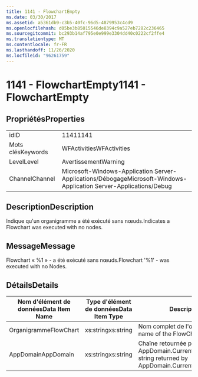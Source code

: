 ```yaml
---
title: 1141 - FlowchartEmpty
ms.date: 03/30/2017
ms.assetid: a5361db9-c3b5-40fc-96d5-4879953c4cd9
ms.openlocfilehash: d05be3b85015546de8394c9a527eb7282c236465
ms.sourcegitcommit: bc293b14af795e0e999e3304dd40c0222cf2ffe4
ms.translationtype: MT
ms.contentlocale: fr-FR
ms.lasthandoff: 11/26/2020
ms.locfileid: "96261759"
---
```

# <a name="1141---flowchartempty"></a><span data-ttu-id="5d24e-102">1141 - FlowchartEmpty</span><span class="sxs-lookup"><span data-stu-id="5d24e-102">1141 - FlowchartEmpty</span></span>

## <a name="properties"></a><span data-ttu-id="5d24e-103">Propriétés</span><span class="sxs-lookup"><span data-stu-id="5d24e-103">Properties</span></span>  
  
|||  
|-|-|  
|<span data-ttu-id="5d24e-104">id</span><span class="sxs-lookup"><span data-stu-id="5d24e-104">ID</span></span>|<span data-ttu-id="5d24e-105">1141</span><span class="sxs-lookup"><span data-stu-id="5d24e-105">1141</span></span>|  
|<span data-ttu-id="5d24e-106">Mots clés</span><span class="sxs-lookup"><span data-stu-id="5d24e-106">Keywords</span></span>|<span data-ttu-id="5d24e-107">WFActivities</span><span class="sxs-lookup"><span data-stu-id="5d24e-107">WFActivities</span></span>|  
|<span data-ttu-id="5d24e-108">Level</span><span class="sxs-lookup"><span data-stu-id="5d24e-108">Level</span></span>|<span data-ttu-id="5d24e-109">Avertissement</span><span class="sxs-lookup"><span data-stu-id="5d24e-109">Warning</span></span>|  
|<span data-ttu-id="5d24e-110">Channel</span><span class="sxs-lookup"><span data-stu-id="5d24e-110">Channel</span></span>|<span data-ttu-id="5d24e-111">Microsoft-Windows-Application Server-Applications/Débogage</span><span class="sxs-lookup"><span data-stu-id="5d24e-111">Microsoft-Windows-Application Server-Applications/Debug</span></span>|  
  
## <a name="description"></a><span data-ttu-id="5d24e-112">Description</span><span class="sxs-lookup"><span data-stu-id="5d24e-112">Description</span></span>  

 <span data-ttu-id="5d24e-113">Indique qu'un organigramme a été exécuté sans nœuds.</span><span class="sxs-lookup"><span data-stu-id="5d24e-113">Indicates a Flowchart was executed with no nodes.</span></span>  
  
## <a name="message"></a><span data-ttu-id="5d24e-114">Message</span><span class="sxs-lookup"><span data-stu-id="5d24e-114">Message</span></span>  

 <span data-ttu-id="5d24e-115">Flowchart « %1 » - a été exécuté sans nœuds.</span><span class="sxs-lookup"><span data-stu-id="5d24e-115">Flowchart '%1' - was executed with no Nodes.</span></span>  
  
## <a name="details"></a><span data-ttu-id="5d24e-116">Détails</span><span class="sxs-lookup"><span data-stu-id="5d24e-116">Details</span></span>  
  
|<span data-ttu-id="5d24e-117">Nom d'élément de données</span><span class="sxs-lookup"><span data-stu-id="5d24e-117">Data Item Name</span></span>|<span data-ttu-id="5d24e-118">Type d'élément de données</span><span class="sxs-lookup"><span data-stu-id="5d24e-118">Data Item Type</span></span>|<span data-ttu-id="5d24e-119">Description</span><span class="sxs-lookup"><span data-stu-id="5d24e-119">Description</span></span>|  
|--------------------|--------------------|-----------------|  
|<span data-ttu-id="5d24e-120">Organigramme</span><span class="sxs-lookup"><span data-stu-id="5d24e-120">FlowChart</span></span>|<span data-ttu-id="5d24e-121">xs:string</span><span class="sxs-lookup"><span data-stu-id="5d24e-121">xs:string</span></span>|<span data-ttu-id="5d24e-122">Nom complet de l'organigramme.</span><span class="sxs-lookup"><span data-stu-id="5d24e-122">The display name of the FlowChart.</span></span>|  
|<span data-ttu-id="5d24e-123">AppDomain</span><span class="sxs-lookup"><span data-stu-id="5d24e-123">AppDomain</span></span>|<span data-ttu-id="5d24e-124">xs:string</span><span class="sxs-lookup"><span data-stu-id="5d24e-124">xs:string</span></span>|<span data-ttu-id="5d24e-125">Chaîne retournée par AppDomain.CurrentDomain.FriendlyName.</span><span class="sxs-lookup"><span data-stu-id="5d24e-125">The string returned by AppDomain.CurrentDomain.FriendlyName.</span></span>|

